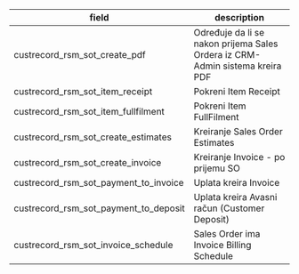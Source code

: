 
| field | description |
|---|---|
| custrecord_rsm_sot_create_pdf | Određuje da li se nakon prijema Sales Ordera iz CRM-Admin sistema kreira PDF |
| custrecord_rsm_sot_item_receipt | Pokreni Item Receipt |
| custrecord_rsm_sot_item_fullfilment | Pokreni Item FullFilment |
| custrecord_rsm_sot_create_estimates | Kreiranje Sales Order Estimates |
| custrecord_rsm_sot_create_invoice |  Kreiranje Invoice - po prijemu SO |
| custrecord_rsm_sot_payment_to_invoice |  Uplata kreira Invoice |
| custrecord_rsm_sot_payment_to_deposit | Uplata kreira Avasni račun (Customer Deposit) |
| custrecord_rsm_sot_invoice_schedule | Sales Order ima Invoice Billing Schedule |